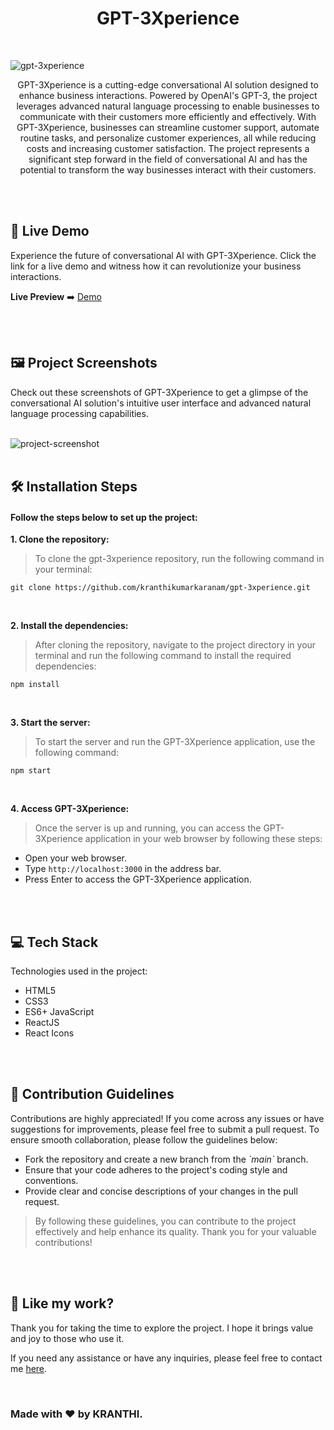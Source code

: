 <h1 align="center" id="title">GPT-3Xperience</h1>

<br>

![gpt-3xperience](https://socialify.git.ci/kranthikumarkaranam/gpt-3xperience/image?description=1&font=Raleway&forks=1&logo=https%3A%2F%2Fraw.githubusercontent.com%2Fkranthikumarkaranam%2Fgpt-3xperience%2F0d8c0577d06a5e9af9870a0e9e0b5befd75e8f20%2Fsrc%2Fassets%2FREADME_banner.svg&name=1&owner=1&pulls=1&stargazers=1&theme=Auto)

<p align="center" id="description" >GPT-3Xperience is a cutting-edge conversational AI solution designed to enhance business interactions. Powered by OpenAI's GPT-3, the project leverages advanced natural language processing to enable businesses to communicate with their customers more efficiently and effectively. With GPT-3Xperience, businesses can streamline customer support, automate routine tasks, and personalize customer experiences, all while reducing costs and increasing customer satisfaction. The project represents a significant step forward in the field of conversational AI and has the potential to transform the way businesses interact with their customers.</p>

<br>
<br>

<h2>🚀 Live Demo</h2>

<p>Experience the future of conversational AI with GPT-3Xperience. Click the link for a live demo and witness how it can revolutionize your business interactions.</p>

**Live Preview** ➡️ [Demo](https://gpt3xperience-kranthi.netlify.app/)

<br>
<br>

<h2>🖼️ Project Screenshots</h2>

<p>Check out these screenshots of GPT-3Xperience to get a glimpse of the conversational AI solution's intuitive user interface and advanced natural language processing capabilities.</p>

<br>

<img src="https://raw.githubusercontent.com/kranthikumarkaranam/gpt-3xperience/main/GPT-3Xperience.png" alt="project-screenshot" width="auto" height="auto">
  
<br>
<br>


<h2>🛠️ Installation Steps</h2>
<h4>Follow the steps below to set up the project:</h4>

<p style="font-weight: bold;">1. Clone the repository:</p>

> To clone the gpt-3xperience repository, run the following command in your terminal:

```
git clone https://github.com/kranthikumarkaranam/gpt-3xperience.git
```

<br>

<p style="font-weight: bold;">2. Install the dependencies:</p>

> After cloning the repository, navigate to the project directory in your terminal and run the following command to install the required dependencies:

```
npm install
```

<br>

<p style="font-weight: bold;">3. Start the server:</p>

> To start the server and run the GPT-3Xperience application, use the following command:


```
npm start
```

<br>

<p style="font-weight: bold;">4. Access GPT-3Xperience:</p>

> Once the server is up and running, you can access the GPT-3Xperience application in your web browser by following these steps:

* Open your web browser.
* Type `http://localhost:3000` in the address bar.
* Press Enter to access the GPT-3Xperience application.

<br>
<br>


<h2>💻 Tech Stack</h2>

Technologies used in the project:

* HTML5
* CSS3
* ES6+ JavaScript
* ReactJS
* React Icons

<br>
<br>

<h2>🍰 Contribution Guidelines</h2>

Contributions are highly appreciated! If you come across any issues or have suggestions for improvements, please feel free to submit a pull request. To ensure smooth collaboration, please follow the guidelines below:

* Fork the repository and create a new branch from the _\`main\`_ branch.
* Ensure that your code adheres to the project's coding style and conventions.
* Provide clear and concise descriptions of your changes in the pull request.

> By following these guidelines, you can contribute to the project effectively and help enhance its quality. Thank you for your valuable contributions!

<br>
<br>

<h2>💖 Like my work?</h2>

<P>Thank you for taking the time to explore the project. I hope it brings value and joy to those who use it.</P>

<p>If you need any assistance or have any inquiries, please feel free to contact me <a href="mailto:2019271@iiitdmj.ac.in" target="_blank" rel="noopener noreferrer">here</a>.</p>

<br>

<h3>Made with ❤️ by KRANTHI.</h3>

<br>
